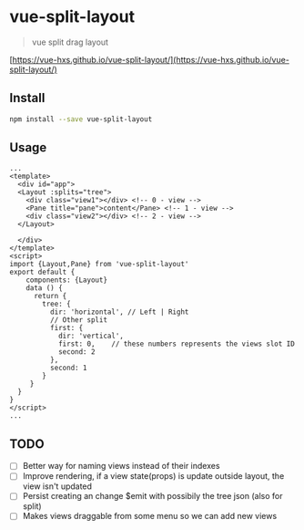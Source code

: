 # vue-split-layout

> vue split drag layout

[https://vue-hxs.github.io/vue-split-layout/](https://vue-hxs.github.io/vue-split-layout/)

## Install

```bash
npm install --save vue-split-layout
```

## Usage

```vue
...
<template>
  <div id="app">
  <Layout :splits="tree">
    <div class="view1"></div> <!-- 0 - view -->
    <Pane title="pane">content</Pane> <!-- 1 - view -->
    <div class="view2"></div> <!-- 2 - view -->
  </Layout>

  </div>
</template>
<script>
import {Layout,Pane} from 'vue-split-layout'
export default {
    components: {Layout}
    data () {
      return {
        tree: {
          dir: 'horizontal', // Left | Right
          // Other split
          first: {
            dir: 'vertical',
            first: 0,    // these numbers represents the views slot ID
            second: 2
          },
          second: 1
        }
     }
  }
}
</script>
...
```

## TODO

* [ ] Better way for naming views instead of their indexes
* [ ] Improve rendering, if a view state(props) is update outside layout, the
      view isn't updated
* [ ] Persist creating an change $emit with possibily the tree json (also for
      split)
* [ ] Makes views draggable from some menu so we can add new views
